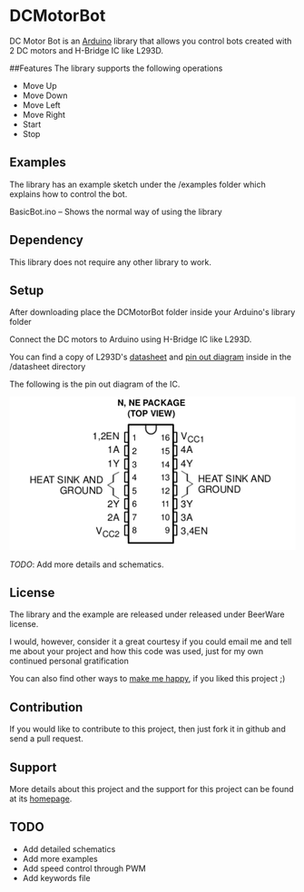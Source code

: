 DCMotorBot
==========

DC Motor Bot is an [Arduino](http://arduino.cc/) library that allows you control bots created with 2 DC motors and H-Bridge IC like L293D.

##Features
The library supports the following operations

- Move Up
- Move Down
- Move Left
- Move Right
- Start
- Stop

## Examples
The library has an example sketch under the /examples folder which explains how to control the bot.

BasicBot.ino – Shows the normal way of using the library

## Dependency

This library does not require any other library to work.

## Setup

After downloading place the DCMotorBot folder inside your Arduino's library folder

Connect the DC motors to Arduino using H-Bridge IC like L293D. 

You can find a copy of L293D's [datasheet](datasheet/l293d.pdf) and [pin out diagram](datasheet/l293d-pinout.png) inside in the /datasheet directory

The following is the pin out diagram of the IC.

![](datasheet/l293d-pinout.png)

_TODO_: Add more details and schematics.

## License
The library and the example are released under released under BeerWare license.

I would, however, consider it a great courtesy if you could email me and tell me about your project and how this code was used, just for my own continued personal gratification 

You can also find other ways to [make me happy](http://sudarmuthu.com/if-you-wanna-thank-me), if you liked this project ;)

## Contribution
If you would like to contribute to this project, then just fork it in github and send a pull request.

## Support
More details about this project and the support for this project can be found at its [homepage](http://hardwarefun.com/projects/dc-motor-bot).

## TODO

- Add detailed schematics
- Add more examples
- Add speed control through PWM
- Add keywords file
